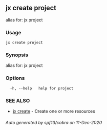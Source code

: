 ## jx create project

alias for: jx project

### Usage

```
jx create project
```

### Synopsis

alias for: jx project

### Options

```
  -h, --help   help for project
```

### SEE ALSO

* [jx create](jx_create.md)	 - Create one or more resources

###### Auto generated by spf13/cobra on 11-Dec-2020
